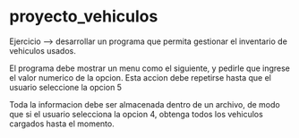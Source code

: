 # proyecto_vehiculos
Ejercicio --> desarrollar un programa que permita gestionar el inventario de vehiculos usados. 

El programa debe mostrar un menu como el siguiente, y pedirle que ingrese el valor numerico de la opcion. Esta accion debe repetirse hasta que el usuario seleccione la opcion 5

Toda la informacion debe ser almacenada dentro de un archivo, de modo que si el usuario selecciona la opcion 4, obtenga todos los vehiculos cargados hasta el momento.
